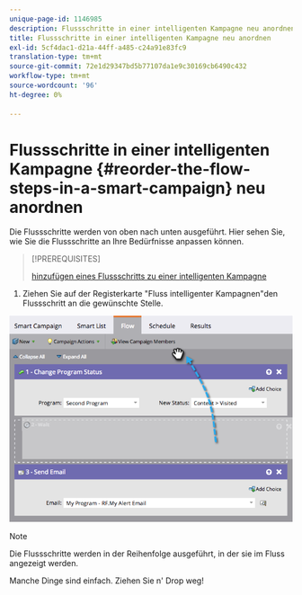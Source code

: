 ```yaml
---
unique-page-id: 1146985
description: Flussschritte in einer intelligenten Kampagne neu anordnen - Marketo Docs - Produktdokumentation
title: Flussschritte in einer intelligenten Kampagne neu anordnen
exl-id: 5cf4dac1-d21a-44ff-a485-c24a91e83fc9
translation-type: tm+mt
source-git-commit: 72e1d29347bd5b77107da1e9c30169cb6490c432
workflow-type: tm+mt
source-wordcount: '96'
ht-degree: 0%

---
```


# Flussschritte in einer intelligenten Kampagne {#reorder-the-flow-steps-in-a-smart-campaign} neu anordnen

Die Flussschritte werden von oben nach unten ausgeführt. Hier sehen Sie, wie Sie die Flussschritte an Ihre Bedürfnisse anpassen können.

>[!PREREQUISITES]
>
>[hinzufügen eines Flussschritts zu einer intelligenten Kampagne](/help/marketo/product-docs/core-marketo-concepts/smart-campaigns/flow-actions/add-a-flow-step-to-a-smart-campaign.md)

1. Ziehen Sie auf der Registerkarte &quot;Fluss intelligenter Kampagnen&quot;den Flussschritt an die gewünschte Stelle.

![](assets/image2014-9-22-13-3a49-3a11.png)

>[!NOTE]
>
>Die Flussschritte werden in der Reihenfolge ausgeführt, in der sie im Fluss angezeigt werden.

Manche Dinge sind einfach. Ziehen Sie n&#39; Drop weg!
